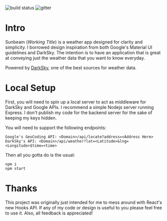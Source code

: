 ![build status](https://travis-ci.com/Tauag/Sunbeam.svg?branch=master)
![gitter](https://badges.gitter.im/sunbeam-weather/community.svg)

# Intro

Sunbeam (_Working Title_) is a weather app designed for clarity and simplicity. I borrowed design inspiration from both Google's Material UI guidelines and DarkSky. The intention is to have an application that is great at conveying just the weather data that you want to know everyday.

Powered by [DarkSky](https://darksky.net), one of the best sources for weather data.

# Local Setup

First, you will need to spin up a local server to act as middleware for DarkSky and Google APIs. I recommend a simple Nodejs server running Express. I don't publish my code for the backend server for the sake of keeping my keys hidden.

You will need to support the following endpoints:

```
Google's GeoCoding API: <Domain>/api/locate?address=<Address Here>
DarkSky's API: <Domain>/api/weather?lat=<Latitude>&lng=<Longitude>$time=<time>
```

Then all you gotta do is the usual:

```
npm i
npm start
```

# Thanks

This project was originally just intended for me to mess around with React's new Hooks API. If any of my code or design is useful to you please feel free to use it. Also, all feedback is appreciated!
